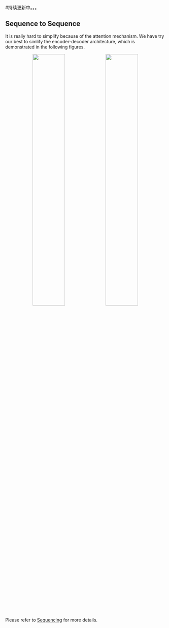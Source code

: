 #持续更新中。。。
## Sequence to Sequence
It is really hard to simplify because of the attention mechanism.
We have try our best to simlify the encoder-decoder architecture, which is demonstrated in the following figures.
<p align="center">
<img src="https://raw.githubusercontent.com/SwordYork/sequencing/master/docs/figures/encoder.jpg" width="45%">
<img src="https://raw.githubusercontent.com/SwordYork/sequencing/master/docs/figures/decoder.jpg" width="45%">
</p>

Please refer to [Sequencing](https://github.com/SwordYork/sequencing) for more details.
